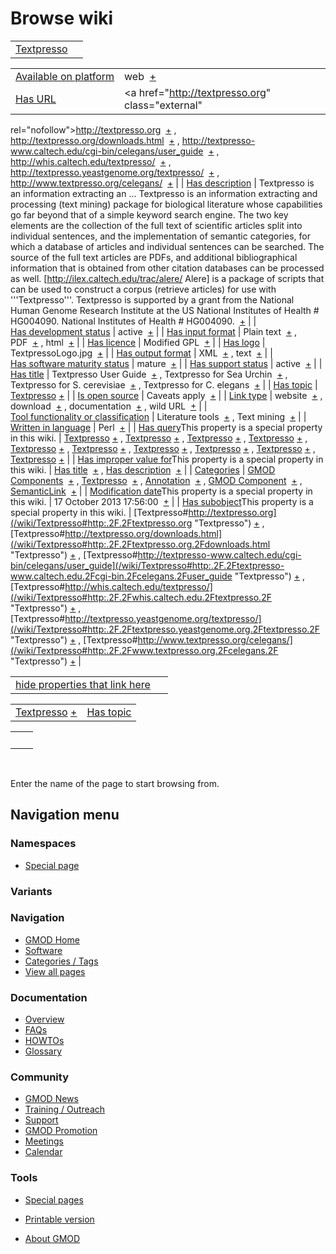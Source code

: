 



<span id="top"></span>




# <span dir="auto">Browse wiki</span>






|                                             |     |
|---------------------------------------------|-----|
| [Textpresso](/wiki/Textpresso "Textpresso") |     |

|  |  |
|----|----|
| [Available on platform](/wiki/Property%3AAvailable_on_platform "Property:Available on platform") | <span class="smwb-value">web  <span class="smwsearch">[+](/wiki/Special%3ASearchByProperty/Available-20on-20platform/web "Special%3ASearchByProperty/Available-20on-20platform/web")</span></span> |
| [Has URL](/wiki/Property%3AHas_URL "Property:Has URL") | <span class="smwb-value"><a href="http://textpresso.org" class="external"
rel="nofollow">http://textpresso.org</a>  <span class="smwsearch">[+](/wiki/Special%3ASearchByProperty/Has-20URL/http%3A-2F-2Ftextpresso.org "Special%3ASearchByProperty/Has-20URL/http%3A-2F-2Ftextpresso.org")</span></span> , <span class="smwb-value"><a href="http://textpresso.org/downloads.html" class="external"
rel="nofollow">http://textpresso.org/downloads.html</a>  <span class="smwsearch">[+](/wiki/Special%3ASearchByProperty/Has-20URL/http%3A-2F-2Ftextpresso.org-2Fdownloads.html "Special%3ASearchByProperty/Has-20URL/http%3A-2F-2Ftextpresso.org-2Fdownloads.html")</span></span> , <span class="smwb-value"><a href="http://textpresso-www.caltech.edu/cgi-bin/celegans/user_guide"
class="external"
rel="nofollow">http://textpresso-www.caltech.edu/cgi-bin/celegans/user_guide</a>  <span class="smwsearch">[+](/wiki/Special%3ASearchByProperty/Has-20URL/http%3A-2F-2Ftextpresso-2Dwww.caltech.edu-2Fcgi-2Dbin-2Fcelegans-2Fuser_guide "Special%3ASearchByProperty/Has-20URL/http:-2F-2Ftextpresso-2Dwww.caltech.edu-2Fcgi-2Dbin-2Fcelegans-2Fuser guide")</span></span> , <span class="smwb-value"><a href="http://whis.caltech.edu/textpresso/" class="external"
rel="nofollow">http://whis.caltech.edu/textpresso/</a>  <span class="smwsearch">[+](/wiki/Special%3ASearchByProperty/Has-20URL/http%3A-2F-2Fwhis.caltech.edu-2Ftextpresso-2F "Special%3ASearchByProperty/Has-20URL/http%3A-2F-2Fwhis.caltech.edu-2Ftextpresso-2F")</span></span> , <span class="smwb-value"><a href="http://textpresso.yeastgenome.org/textpresso/" class="external"
rel="nofollow">http://textpresso.yeastgenome.org/textpresso/</a>  <span class="smwsearch">[+](/wiki/Special%3ASearchByProperty/Has-20URL/http%3A-2F-2Ftextpresso.yeastgenome.org-2Ftextpresso-2F "Special%3ASearchByProperty/Has-20URL/http%3A-2F-2Ftextpresso.yeastgenome.org-2Ftextpresso-2F")</span></span> , <span class="smwb-value"><a href="http://www.textpresso.org/celegans/" class="external"
rel="nofollow">http://www.textpresso.org/celegans/</a>  <span class="smwsearch">[+](/wiki/Special%3ASearchByProperty/Has-20URL/http%3A-2F-2Fwww.textpresso.org-2Fcelegans-2F "Special%3ASearchByProperty/Has-20URL/http%3A-2F-2Fwww.textpresso.org-2Fcelegans-2F")</span></span> |
| [Has description](/wiki/Property%3AHas_description "Property:Has description") | <span class="smwb-value">Textpresso is an information extracting an<span class="smw-highlighter" data-type="2" state="persistent" data-title="Information"><span class="smwtext"> … </span><span class="smwttcontent">Textpresso is an information extracting and processing (text mining) package for biological literature whose capabilities go far beyond that of a simple keyword search engine. The two key elements are the collection of the full text of scientific articles split into individual sentences, and the implementation of semantic categories, for which a database of articles and individual sentences can be searched. The source of the full text articles are PDFs, and additional bibliographical information that is obtained from other citation databases can be processed as well. \[http://ilex.caltech.edu/trac/alere/ Alere\] is a package of scripts that can be used to construct a corpus (retrieve articles) for use with '''Textpresso'''. Textpresso is supported by a grant from the National Human Genome Research Institute at the US National Institutes of Health \# HG004090.</span></span> National Institutes of Health \# HG004090.  <span class="smwsearch">[+](/mediawiki/index.php?title=Special%3ASearchByProperty&x=Has-20description%2FTextpresso-20is-20an-20information-20extracting-20and-20processing-20%28text-20mining%29-20package-20for-20biological-20literature-20whose-20-20capabilities-20go-20far-20beyond-20that-20of-20a-20simple-20keyword-20search-20engine.-20The-20two-20key-20elements-20are-20the-20collection-20of-20the-20full-20text-20of-20scientific-20articles-20split-20into-20individual-20sentences%2C-20and-20the-20implementation-20of-20semantic-20categories%2C-20for-20which-20a-20database-20of-20articles-20and-20individual-20sentences-20can-20be-20searched.-20The-20source-20of-20the-20full-20text-20articles-20are-20PDFs%2C-20and-20additional-20bibliographical-20information-20that-20is-20obtained-20from-20other-20citation-20databases-20can-20be-20processed-20as-20well.-20-20-5Bhttp%3A-2F-2Filex.caltech.edu-2Ftrac-2Falere-2F-20Alere-5D-20is-20a-20package-20of-20scripts-20that-20can-20be-20used-20to-20construct-20a-20corpus-20%28retrieve-20articles%29-20for-20use-20with-20-27-27%27Textpresso-27-27%27.-20-20Textpresso-20is-20supported-20by-20a-20grant-20from-20the-20National-20Human-20Genome-20Research-20Institute-20at-20the-20US-20National-20Institutes-20of-20Health-20-23-20HG004090. "Special%3ASearchByProperty")</span></span> |
| [Has development status](/wiki/Property%3AHas_development_status "Property:Has development status") | <span class="smwb-value">active  <span class="smwsearch">[+](/wiki/Special%3ASearchByProperty/Has-20development-20status/active "Special%3ASearchByProperty/Has-20development-20status/active")</span></span> |
| [Has input format](/wiki/Property%3AHas_input_format "Property:Has input format") | <span class="smwb-value">Plain text  <span class="smwsearch">[+](/wiki/Special%3ASearchByProperty/Has-20input-20format/Plain-20text "Special%3ASearchByProperty/Has-20input-20format/Plain-20text")</span></span> , <span class="smwb-value">PDF  <span class="smwsearch">[+](/wiki/Special%3ASearchByProperty/Has-20input-20format/PDF "Special%3ASearchByProperty/Has-20input-20format/PDF")</span></span> , <span class="smwb-value">html  <span class="smwsearch">[+](/wiki/Special%3ASearchByProperty/Has-20input-20format/html "Special%3ASearchByProperty/Has-20input-20format/html")</span></span> |
| [Has licence](/wiki/Property%3AHas_licence "Property:Has licence") | <span class="smwb-value">Modified GPL  <span class="smwsearch">[+](/wiki/Special%3ASearchByProperty/Has-20licence/Modified-20GPL "Special%3ASearchByProperty/Has-20licence/Modified-20GPL")</span></span> |
| [Has logo](/wiki/Property%3AHas_logo "Property:Has logo") | <span class="smwb-value">TextpressoLogo.jpg  <span class="smwsearch">[+](/wiki/Special%3ASearchByProperty/Has-20logo/TextpressoLogo.jpg "Special%3ASearchByProperty/Has-20logo/TextpressoLogo.jpg")</span></span> |
| [Has output format](/wiki/Property%3AHas_output_format "Property:Has output format") | <span class="smwb-value">XML  <span class="smwsearch">[+](/wiki/Special%3ASearchByProperty/Has-20output-20format/XML "Special%3ASearchByProperty/Has-20output-20format/XML")</span></span> , <span class="smwb-value">text  <span class="smwsearch">[+](/wiki/Special%3ASearchByProperty/Has-20output-20format/text "Special%3ASearchByProperty/Has-20output-20format/text")</span></span> |
| [Has software maturity status](/wiki/Property%3AHas_software_maturity_status "Property:Has software maturity status") | <span class="smwb-value">mature  <span class="smwsearch">[+](/wiki/Special%3ASearchByProperty/Has-20software-20maturity-20status/mature "Special%3ASearchByProperty/Has-20software-20maturity-20status/mature")</span></span> |
| [Has support status](/wiki/Property%3AHas_support_status "Property:Has support status") | <span class="smwb-value">active  <span class="smwsearch">[+](/wiki/Special%3ASearchByProperty/Has-20support-20status/active "Special%3ASearchByProperty/Has-20support-20status/active")</span></span> |
| [Has title](/wiki/Property%3AHas_title "Property:Has title") | <span class="smwb-value">Textpresso User Guide  <span class="smwsearch">[+](/wiki/Special%3ASearchByProperty/Has-20title/Textpresso-20User-20Guide "Special%3ASearchByProperty/Has-20title/Textpresso-20User-20Guide")</span></span> , <span class="smwb-value">Textpresso for Sea Urchin  <span class="smwsearch">[+](/wiki/Special%3ASearchByProperty/Has-20title/Textpresso-20for-20Sea-20Urchin "Special%3ASearchByProperty/Has-20title/Textpresso-20for-20Sea-20Urchin")</span></span> , <span class="smwb-value">Textpresso for S. cerevisiae  <span class="smwsearch">[+](/wiki/Special%3ASearchByProperty/Has-20title/Textpresso-20for-20S.-20cerevisiae "Special%3ASearchByProperty/Has-20title/Textpresso-20for-20S.-20cerevisiae")</span></span> , <span class="smwb-value">Textpresso for C. elegans  <span class="smwsearch">[+](/wiki/Special%3ASearchByProperty/Has-20title/Textpresso-20for-20C.-20elegans "Special%3ASearchByProperty/Has-20title/Textpresso-20for-20C.-20elegans")</span></span> |
| [Has topic](/wiki/Property%3AHas_topic "Property:Has topic") | <span class="smwb-value">[Textpresso](/wiki/Textpresso "Textpresso") <span class="smwbrowse">[+](/wiki/Special%3ABrowse/Textpresso "Special%3ABrowse/Textpresso")</span></span> |
| [Is open source](/wiki/Property%3AIs_open_source "Property:Is open source") | <span class="smwb-value">Caveats apply  <span class="smwsearch">[+](/wiki/Special%3ASearchByProperty/Is-20open-20source/Caveats-20apply "Special%3ASearchByProperty/Is-20open-20source/Caveats-20apply")</span></span> |
| [Link type](/wiki/Property%3ALink_type "Property:Link type") | <span class="smwb-value">website  <span class="smwsearch">[+](/wiki/Special%3ASearchByProperty/Link-20type/website "Special%3ASearchByProperty/Link-20type/website")</span></span> , <span class="smwb-value">download  <span class="smwsearch">[+](/wiki/Special%3ASearchByProperty/Link-20type/download "Special%3ASearchByProperty/Link-20type/download")</span></span> , <span class="smwb-value">documentation  <span class="smwsearch">[+](/wiki/Special%3ASearchByProperty/Link-20type/documentation "Special%3ASearchByProperty/Link-20type/documentation")</span></span> , <span class="smwb-value">wild URL  <span class="smwsearch">[+](/wiki/Special%3ASearchByProperty/Link-20type/wild-20URL "Special%3ASearchByProperty/Link-20type/wild-20URL")</span></span> |
| [Tool functionality or classification](/wiki/Property%3ATool_functionality_or_classification "Property:Tool functionality or classification") | <span class="smwb-value">Literature tools  <span class="smwsearch">[+](/wiki/Special%3ASearchByProperty/Tool-20functionality-20or-20classification/Literature-20tools "Special%3ASearchByProperty/Tool-20functionality-20or-20classification/Literature-20tools")</span></span> , <span class="smwb-value">Text mining  <span class="smwsearch">[+](/wiki/Special%3ASearchByProperty/Tool-20functionality-20or-20classification/Text-20mining "Special%3ASearchByProperty/Tool-20functionality-20or-20classification/Text-20mining")</span></span> |
| [Written in language](/wiki/Property%3AWritten_in_language "Property:Written in language") | <span class="smwb-value">Perl  <span class="smwsearch">[+](/wiki/Special%3ASearchByProperty/Written-20in-20language/Perl "Special%3ASearchByProperty/Written-20in-20language/Perl")</span></span> |
| <span class="smw-highlighter" data-type="1" state="inline" data-title="Property"><span class="smwbuiltin">[Has query](/wiki/Property:Has_query "Property:Has query")</span><span class="smwttcontent">This property is a special property in this wiki.</span></span> | <span class="smwb-value">[Textpresso](/wiki/Textpresso#_QUERYbc6c93d752ba41a8dfdca3cf37caf6b3 "Textpresso") <span class="smwbrowse">[+](/wiki/Special%3ABrowse/Textpresso-23_QUERYbc6c93d752ba41a8dfdca3cf37caf6b3 "Special%3ABrowse/Textpresso-23 QUERYbc6c93d752ba41a8dfdca3cf37caf6b3")</span></span> , <span class="smwb-value">[Textpresso](/wiki/Textpresso#_QUERY90759362213aeba84dca040e8dbe9360 "Textpresso") <span class="smwbrowse">[+](/wiki/Special%3ABrowse/Textpresso-23_QUERY90759362213aeba84dca040e8dbe9360 "Special%3ABrowse/Textpresso-23 QUERY90759362213aeba84dca040e8dbe9360")</span></span> , <span class="smwb-value">[Textpresso](/wiki/Textpresso#_QUERY09d4f20e57dacd3c35610659523355ee "Textpresso") <span class="smwbrowse">[+](/wiki/Special%3ABrowse/Textpresso-23_QUERY09d4f20e57dacd3c35610659523355ee "Special%3ABrowse/Textpresso-23 QUERY09d4f20e57dacd3c35610659523355ee")</span></span> , <span class="smwb-value">[Textpresso](/wiki/Textpresso#_QUERYeeecf300ec711133f97bbf96b4afe606 "Textpresso") <span class="smwbrowse">[+](/wiki/Special%3ABrowse/Textpresso-23_QUERYeeecf300ec711133f97bbf96b4afe606 "Special%3ABrowse/Textpresso-23 QUERYeeecf300ec711133f97bbf96b4afe606")</span></span> , <span class="smwb-value">[Textpresso](/wiki/Textpresso#_QUERY396d71cb76a9fdedb93d4bafd7958aa6 "Textpresso") <span class="smwbrowse">[+](/wiki/Special%3ABrowse/Textpresso-23_QUERY396d71cb76a9fdedb93d4bafd7958aa6 "Special%3ABrowse/Textpresso-23 QUERY396d71cb76a9fdedb93d4bafd7958aa6")</span></span> , <span class="smwb-value">[Textpresso](/wiki/Textpresso#_QUERYd56347914183537bc23701a00df8534e "Textpresso") <span class="smwbrowse">[+](/wiki/Special%3ABrowse/Textpresso-23_QUERYd56347914183537bc23701a00df8534e "Special%3ABrowse/Textpresso-23 QUERYd56347914183537bc23701a00df8534e")</span></span> , <span class="smwb-value">[Textpresso](/wiki/Textpresso#_QUERY430dd996d902c661276454271f37c19d "Textpresso") <span class="smwbrowse">[+](/wiki/Special%3ABrowse/Textpresso-23_QUERY430dd996d902c661276454271f37c19d "Special%3ABrowse/Textpresso-23 QUERY430dd996d902c661276454271f37c19d")</span></span> , <span class="smwb-value">[Textpresso](/wiki/Textpresso#_QUERY9bed6d8740b70b58dd76bd3a479b073a "Textpresso") <span class="smwbrowse">[+](/wiki/Special%3ABrowse/Textpresso-23_QUERY9bed6d8740b70b58dd76bd3a479b073a "Special%3ABrowse/Textpresso-23 QUERY9bed6d8740b70b58dd76bd3a479b073a")</span></span> , <span class="smwb-value">[Textpresso](/wiki/Textpresso#_QUERYffcc2eb0a87e9799251ad14b5a1e4f35 "Textpresso") <span class="smwbrowse">[+](/wiki/Special%3ABrowse/Textpresso-23_QUERYffcc2eb0a87e9799251ad14b5a1e4f35 "Special%3ABrowse/Textpresso-23 QUERYffcc2eb0a87e9799251ad14b5a1e4f35")</span></span> , <span class="smwb-value">[Textpresso](/wiki/Textpresso#_QUERY94bfe07a1128d98306f27c543cd8b74f "Textpresso") <span class="smwbrowse">[+](/wiki/Special%3ABrowse/Textpresso-23_QUERY94bfe07a1128d98306f27c543cd8b74f "Special%3ABrowse/Textpresso-23 QUERY94bfe07a1128d98306f27c543cd8b74f")</span></span> |
| <span class="smw-highlighter" data-type="1" state="inline" data-title="Property"><span class="smwbuiltin">[Has improper value for](/wiki/Property:Has_improper_value_for "Property:Has improper value for")</span><span class="smwttcontent">This property is a special property in this wiki.</span></span> | <span class="smwb-value">[Has title](/wiki/Property%3AHas_title "Property:Has title")  <span class="smwsearch">[+](/wiki/Special%3ASearchByProperty/Has-20improper-20value-20for/Has-20title "Special%3ASearchByProperty/Has-20improper-20value-20for/Has-20title")</span></span> , <span class="smwb-value">[Has description](/wiki/Property%3AHas_description "Property:Has description")  <span class="smwsearch">[+](/wiki/Special%3ASearchByProperty/Has-20improper-20value-20for/Has-20description "Special%3ASearchByProperty/Has-20improper-20value-20for/Has-20description")</span></span> |
| [Categories](/wiki/Special%3ACategories "Special%3ACategories") | <span class="smwb-value">[GMOD Components](/wiki/Category%3AGMOD_Components "Category%3AGMOD Components")  <span class="smwsearch">[+](/wiki/Special%3ASearchByProperty/GMOD-20Components "Special%3ASearchByProperty/GMOD-20Components")</span></span> , <span class="smwb-value">[Textpresso](/wiki/Category%3ATextpresso "Category%3ATextpresso")  <span class="smwsearch">[+](/wiki/Special%3ASearchByProperty/Textpresso "Special%3ASearchByProperty/Textpresso")</span></span> , <span class="smwb-value">[Annotation](/wiki/Category%3AAnnotation "Category%3AAnnotation")  <span class="smwsearch">[+](/wiki/Special%3ASearchByProperty/Annotation "Special%3ASearchByProperty/Annotation")</span></span> , <span class="smwb-value">[GMOD Component](/wiki/Category%3AGMOD_Component "Category%3AGMOD Component")  <span class="smwsearch">[+](/wiki/Special%3ASearchByProperty/GMOD-20Component "Special%3ASearchByProperty/GMOD-20Component")</span></span> , <span class="smwb-value"><a
href="/mediawiki/index.php?title=Category%3ASemanticLink&amp;action=edit&amp;redlink=1"
class="new"
title="Category%3ASemanticLink (page does not exist)">SemanticLink</a>  <span class="smwsearch">[+](/wiki/Special%3ASearchByProperty/SemanticLink "Special%3ASearchByProperty/SemanticLink")</span></span> |
| <span class="smw-highlighter" data-type="1" state="inline" data-title="Property"><span class="smwbuiltin">[Modification date](/wiki/Property:Modification_date "Property:Modification date")</span><span class="smwttcontent">This property is a special property in this wiki.</span></span> | <span class="smwb-value">17 October 2013 17:56:00  <span class="smwsearch">[+](/wiki/Special%3ASearchByProperty/Modification-20date/17-20October-202013-2017:56:00 "Special%3ASearchByProperty/Modification-20date/17-20October-202013-2017:56:00")</span></span> |
| <span class="smw-highlighter" data-type="1" state="inline" data-title="Property"><span class="smwbuiltin">[Has subobject](/wiki/Property%3AHas_subobject "Property:Has subobject")</span><span class="smwttcontent">This property is a special property in this wiki.</span></span> | <span class="smwb-value">[Textpresso#http://textpresso.org](/wiki/Textpresso#http:.2F.2Ftextpresso.org "Textpresso") <span class="smwbrowse">[+](/wiki/Special%3ABrowse/Textpresso-23http%3A-2F-2Ftextpresso.org "Special%3ABrowse/Textpresso-23http%3A-2F-2Ftextpresso.org")</span></span> , <span class="smwb-value">[Textpresso#http://textpresso.org/downloads.html](/wiki/Textpresso#http:.2F.2Ftextpresso.org.2Fdownloads.html "Textpresso") <span class="smwbrowse">[+](/wiki/Special%3ABrowse/Textpresso-23http%3A-2F-2Ftextpresso.org-2Fdownloads.html "Special%3ABrowse/Textpresso-23http%3A-2F-2Ftextpresso.org-2Fdownloads.html")</span></span> , <span class="smwb-value">[Textpresso#http://textpresso-www.caltech.edu/cgi-bin/celegans/user_guide](/wiki/Textpresso#http:.2F.2Ftextpresso-www.caltech.edu.2Fcgi-bin.2Fcelegans.2Fuser_guide "Textpresso") <span class="smwbrowse">[+](/wiki/Special%3ABrowse/Textpresso-23http%3A-2F-2Ftextpresso-2Dwww.caltech.edu-2Fcgi-2Dbin-2Fcelegans-2Fuser_guide "Special%3ABrowse/Textpresso-23http:-2F-2Ftextpresso-2Dwww.caltech.edu-2Fcgi-2Dbin-2Fcelegans-2Fuser guide")</span></span> , <span class="smwb-value">[Textpresso#http://whis.caltech.edu/textpresso/](/wiki/Textpresso#http:.2F.2Fwhis.caltech.edu.2Ftextpresso.2F "Textpresso") <span class="smwbrowse">[+](/wiki/Special%3ABrowse/Textpresso-23http%3A-2F-2Fwhis.caltech.edu-2Ftextpresso-2F "Special%3ABrowse/Textpresso-23http%3A-2F-2Fwhis.caltech.edu-2Ftextpresso-2F")</span></span> , <span class="smwb-value">[Textpresso#http://textpresso.yeastgenome.org/textpresso/](/wiki/Textpresso#http:.2F.2Ftextpresso.yeastgenome.org.2Ftextpresso.2F "Textpresso") <span class="smwbrowse">[+](/wiki/Special%3ABrowse/Textpresso-23http%3A-2F-2Ftextpresso.yeastgenome.org-2Ftextpresso-2F "Special%3ABrowse/Textpresso-23http%3A-2F-2Ftextpresso.yeastgenome.org-2Ftextpresso-2F")</span></span> , <span class="smwb-value">[Textpresso#http://www.textpresso.org/celegans/](/wiki/Textpresso#http:.2F.2Fwww.textpresso.org.2Fcelegans.2F "Textpresso") <span class="smwbrowse">[+](/wiki/Special%3ABrowse/Textpresso-23http%3A-2F-2Fwww.textpresso.org-2Fcelegans-2F "Special%3ABrowse/Textpresso-23http%3A-2F-2Fwww.textpresso.org-2Fcelegans-2F")</span></span> |

<span id="smw_browse_incoming"></span>

|  |  |
|----|----|
| [hide properties that link here](/mediawiki/index.php?title=Special:Browse&offset=0&dir=out&article=Textpresso)  |  |

|  |  |
|----|----|
| <span class="smwb-ivalue">[Textpresso](/wiki/Textpresso "Textpresso") <span class="smwbrowse">[+](/wiki/Special%3ABrowse/Textpresso "Special%3ABrowse/Textpresso")</span></span> | [Has topic](/wiki/Property%3AHas_topic "Property:Has topic") |

|     |     |
|-----|-----|
|     |     |

 

Enter the name of the page to start browsing from.  








## Navigation menu



### Namespaces

- <span id="ca-nstab-special">[Special
  page](/wiki/Special%3ABrowse/Textpresso "This is a special page, you cannot edit the page itself")</span>


### 

### Variants[](#)









<a href="/wiki/Main_Page"
style="background-image: url(http://gmod.org/images/GMOD-cogs.png);"
title="Visit the main page"></a>


### Navigation



- <span id="n-GMOD-Home">[GMOD Home](/wiki/Main_Page)</span>
- <span id="n-Software">[Software](/wiki/GMOD_Components)</span>
- <span id="n-Categories-.2F-Tags">[Categories /
  Tags](/wiki/Categories)</span>
- <span id="n-View-all-pages">[View all
  pages](/wiki/Special:AllPages)</span>




### Documentation



- <span id="n-Overview">[Overview](/wiki/Overview)</span>
- <span id="n-FAQs">[FAQs](/wiki/Category%3AFAQ)</span>
- <span id="n-HOWTOs">[HOWTOs](/wiki/Category%3AHOWTO)</span>
- <span id="n-Glossary">[Glossary](/wiki/Glossary)</span>




### Community



- <span id="n-GMOD-News">[GMOD News](/wiki/GMOD_News)</span>
- <span id="n-Training-.2F-Outreach">[Training /
  Outreach](/wiki/Training_and_Outreach)</span>
- <span id="n-Support">[Support](/wiki/Support)</span>
- <span id="n-GMOD-Promotion">[GMOD
  Promotion](/wiki/GMOD_Promotion)</span>
- <span id="n-Meetings">[Meetings](/wiki/Meetings)</span>
- <span id="n-Calendar">[Calendar](/wiki/Calendar)</span>




### Tools



- <span id="t-specialpages"><a href="/wiki/Special%3ASpecialPages" accesskey="q"
  title="A list of all special pages [q]">Special pages</a></span>
- <span id="t-print"><a
  href="/mediawiki/index.php?title=Special%3ABrowse/Textpresso&amp;printable=yes"
  rel="alternate" accesskey="p"
  title="Printable version of this page [p]">Printable version</a></span>





- <span id="footer-places-about">[About
  GMOD](/wiki/GMOD%3AAbout "GMOD%3AAbout")</span>

<!-- -->




